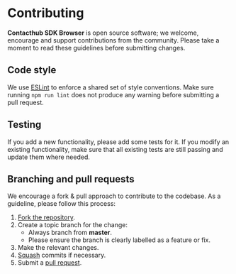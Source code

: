 # Contributing

**Contacthub SDK Browser** is open source software; we welcome, encourage and
support contributions from the community. Please take a moment to read these
guidelines before submitting changes.

## Code style

We use [ESLint](http://eslint.org/) to enforce a shared set of style
conventions. Make sure running `npm run lint` does not produce any warning
before submitting a pull request.

## Testing

If you add a new functionality, please add some tests for it. If you modify an
existing functionality, make sure that all existing tests are still passing and
update them where needed.

## Branching and pull requests

We encourage a fork & pull approach to contribute to the codebase. As a
guideline, please follow this process:

 1. [Fork the repository](https://help.github.com/articles/fork-a-repo).
 2. Create a topic branch for the change:
    - Always branch from **master**.
    - Please ensure the branch is clearly labelled as a feature or fix.
 3. Make the relevant changes.
 4. [Squash](http://git-scm.com/book/en/Git-Tools-Rewriting-History#Changing-Multiple-Commit-Messages) commits if necessary.
 5. Submit a [pull request](https://help.github.com/articles/using-pull-requests/).
